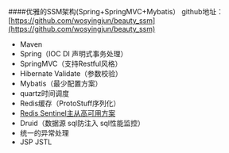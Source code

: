 ####优雅的SSM架构(Spring+SpringMVC+Mybatis）
github地址：[https://github.com/wosyingjun/beauty_ssm](https://github.com/wosyingjun/beauty_ssm)

- Maven
- Spring（IOC DI 声明式事务处理）
- SpringMVC（支持Restful风格）
- Hibernate Validate（参数校验）
- Mybatis（最少配置方案）
- quartz时间调度
- Redis缓存（ProtoStuff序列化）
- [Redis Sentinel主从高可用方案](http://wosyingjun.iteye.com/blog/2289593)
- Druid（数据源 sql防注入 sql性能监控）
- 统一的异常处理
- JSP JSTL
